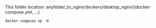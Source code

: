 This folder location: anyfolder_to_nginx/dockers/desktop_nginx/(docker-compose.yml, ...)
```
docker-compose up -d
```
